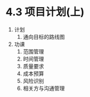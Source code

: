 # 4.3 项目计划(上)

1. 计划
   1. 通向目标的路线图
2. 功课
   1. 范围管理
   2. 时间管理
   3. 质量要求
   4. 成本预算
   5. 风险识别
   6. 相关方与沟通管理